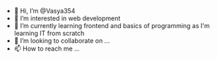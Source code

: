 - 👋 Hi, I’m @Vasya354
- 👀 I’m interested in web development
- 🌱 I’m currently learning frontend and basics of programming as I'm learning IT from scratch
- 💞️ I’m looking to collaborate on ...
- 📫 How to reach me ...

<!---
Vasya354/Vasya354 is a ✨ special ✨ repository because its `README.md` (this file) appears on your GitHub profile.
You can click the Preview link to take a look at your changes.
--->
